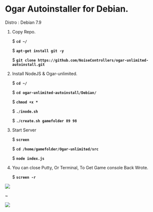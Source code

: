 # Ogar Autoinstaller for Debian.

Distro : Debian 7.9

1. Copy Repo.
   
   $ **`cd ~/`**
   
   $ **`apt-get install git -y`**
   
   $ **`git clone https://github.com/NoiseControllers/ogar-unlimited-autoinstall.git`**
   
2. Install NodeJS & Ogar-unlimited.

   $ **`cd ~/`**

   $ **`cd ogar-unlimited-autoinstall/Debian/`**
   
   $ **`chmod +x *`**
   
   $ **`./inode.sh`**
   
   $ **`./create.sh gamefolder 89 98`**
   
3. Start Server
   
   $ **`screen`**

   $ **`cd /home/gamefolder/Ogar-unlimited/src`**
   
   $ **`node index.js`**
   
4. You can close Putty, Or Terminal, To Get Game console Back Wrote.
   
   $ **`screen -r`**

![](http://image.prntscr.com/image/e4ee157b78f8458d8444cc3a29070832.png)

~

![](http://image.prntscr.com/image/0c7b870ba3314e42be5aed90fb71c927.png)
